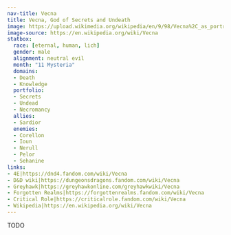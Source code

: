 ```yaml
---
nav-title: Vecna
title: Vecna, God of Secrets and Undeath
image: https://upload.wikimedia.org/wikipedia/en/9/98/Vecna%2C_as_portrayed_in_3rd_Edition.jpg
image-source: https://en.wikipedia.org/wiki/Vecna
statbox:
  race: [eternal, human, lich]
  gender: male
  alignment: neutral evil
  month: "11 Mysteria"
  domains:
  - Death
  - Knowledge
  portfolio:
  - Secrets
  - Undead
  - Necromancy
  allies:
  - Sardior
  enemies:
  - Corellon
  - Ioun
  - Nerull
  - Pelor
  - Sehanine
links:
- 4E|https://dnd4.fandom.com/wiki/Vecna
- D&D wiki|https://dungeonsdragons.fandom.com/wiki/Vecna
- Greyhawk|https://greyhawkonline.com/greyhawkwiki/Vecna
- Forgotten Realms|https://forgottenrealms.fandom.com/wiki/Vecna
- Critical Role|https://criticalrole.fandom.com/wiki/Vecna
- Wikipedia|https://en.wikipedia.org/wiki/Vecna
---
```


TODO

